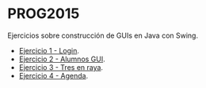 # PROG2015

Ejercicios sobre construcción de GUIs en Java con Swing.

- [Ejercicio 1 - Login](./01_login/).
- [Ejercicio 2 - Alumnos GUI](./02_alumnos/).
- [Ejercicio 3 - Tres en raya](./03_tres_en_raya/).
- [Ejercicio 4 - Agenda](./04_agenda/).
